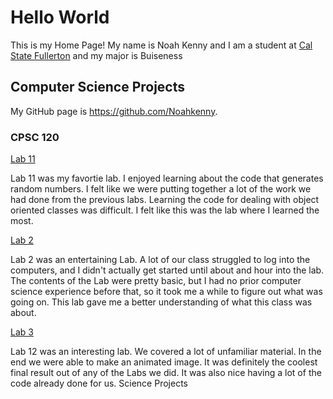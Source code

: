 # Hello World

This is my Home Page! My name is Noah Kenny and I am a student at [Cal State Fullerton](http://www.fullerton.edu/) and my major is Buiseness

## Computer Science Projects

My GitHub page is https://github.com/Noahkenny. 
### CPSC 120

   [Lab 11](https://csufullerton.instructure.com/courses/3381162/assignments/34697637)
 
 Lab 11 was my favortie lab. I enjoyed learning about the code that generates random numbers. I felt like we were putting together a lot of the work we had done from the previous labs. Learning the code for dealing with object oriented classes was difficult. I felt like this was the lab where I learned the most.
    
 [Lab 2](https://csufullerton.instructure.com/courses/3381162/assignments/34485143)
 
 Lab 2 was an entertaining Lab. A lot of our class struggled to log into the computers, and I didn't actually get started until about and hour into the lab. The contents of the Lab were pretty basic, but I had no prior computer science experience before that, so it took me a while to figure out what was going on. This lab gave me a better understanding of what this class was about.
 
 [Lab 3](https://csufullerton.instructure.com/courses/3381162/assignments/34727919)
 
  Lab 12 was an interesting lab. We covered a lot of unfamiliar material. In the end we were able to make an animated image. It was definitely the coolest final result out of any of the Labs we did. It was also nice having a lot of the code already done for us. Science Projects

